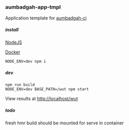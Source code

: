 ### aumbadgah-app-tmpl

Application template for [aumbadgah-ci](https://github.com/aumbadgah/aumbadgah-ci)

##### install

[NodeJS](https://nodejs.org/en/download/)

[Docker](https://docs.docker.com/engine/installation/)

```
NODE_ENV=dev npm i
```

##### dev

```
npm run build
NODE_ENV=dev BASE_PATH=/wut npm start
```

View results at [http://localhost/wut](http://localhost/wut)

##### todo

fresh hmr build should be mounted for serve in container
